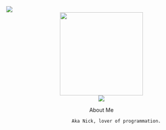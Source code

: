 <img src="https://komarev.com/ghpvc/?username=nickscr1pt&color=blue&style=flat">
<div align = "center">
  <img height= "220px" src="https://i.pinimg.com/originals/16/f1/da/16f1dae6275c1de9b0b8ff71195aff79.png">
  <div align = "center">
  <img src="https://i.pinimg.com/736x/26/6e/c5/266ec5ffbf5bdbf0902b54a66a9ab483.jpg=Wassup, Everyone!+Welcome+to+my+GitHub.">
</div align= center>
  
  About Me
  
               Aka Nick, lover of programmation.
  
</p>
